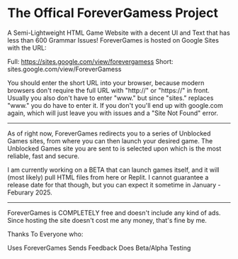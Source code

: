 # The Offical ForeverGamess Project

A Semi-Lightweight HTML Game Website with a decent UI and Text that has less than 600 Grammar Issues!
ForeverGames is hosted on Google Sites with the URL: 

Full: https://sites.google.com/view/forevergamess
Short: sites.google.com/view/ForeverGamess

You should enter the short URL into your browser, because modern browsers don't require the full URL with "http://" or "https://" in front. Usually you also don't have to enter "www." but since "sites." replaces "www." you do have to enter it. If you don't you'll end up with google.com again, which will just leave you with issues and a "Site Not Found" error.

-------------------------------------------------------------------------------------------------------------------------------------------------------------------------------------

As of right now, ForeverGames redirects you to a series of Unblocked Games sites, from where you can then launch your desired game. The Unblocked Games site you are sent to is selected upon which is the most reliable, fast and secure.

I am currently working on a BETA that can launch games itself, and it will (most likely) pull HTML files from here or Replit. I cannot guarantee a release date for that though, but you can expect it sometime in January - Feburary 2025.

-------------------------------------------------------------------------------------------------------------------------------------------------------------------------------------

ForeverGames is COMPLETELY free and doesn't include any kind of ads. Since hosting the site doesn't cost me any money, that's fine by me. 

Thanks To Everyone who:

Uses ForeverGames
Sends Feedback
Does Beta/Alpha Testing



